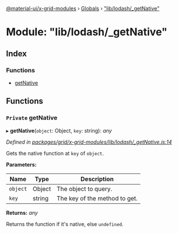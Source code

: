 [@material-ui/x-grid-modules](../README.md) › [Globals](../globals.md) › ["lib/lodash/_getNative"](_lib_lodash__getnative_.md)

# Module: "lib/lodash/_getNative"

## Index

### Functions

* [getNative](_lib_lodash__getnative_.md#private-getnative)

## Functions

### `Private` getNative

▸ **getNative**(`object`: Object, `key`: string): *any*

*Defined in [packages/grid/x-grid-modules/lib/lodash/_getNative.js:14](https://github.com/mui-org/material-ui-x/blob/02342a6/packages/grid/x-grid-modules/lib/lodash/_getNative.js#L14)*

Gets the native function at `key` of `object`.

**Parameters:**

Name | Type | Description |
------ | ------ | ------ |
`object` | Object | The object to query. |
`key` | string | The key of the method to get. |

**Returns:** *any*

Returns the function if it's native, else `undefined`.
